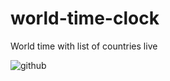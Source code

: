 # world-time-clock
World time with list of countries live

![github](https://i.imgur.com/Ta9ln9s.gif)

